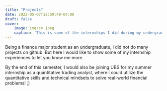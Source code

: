 ```yaml
---
title: "Projects"
date: 2022-05-07T12:59:49-04:00
draft: false
cover:
    image: img/cv.jpeg
    caption: 'This is some of the internships I did during my undergraduate times.'
---
```

Being a finance major student as an undergraduate, I did not do many projects on github. But here I would like to show some of my internship experiences to let you know me more.

By the end of this semester, I would also be joining UBS for my summer internship as a quantitative trading analyst, where I could utilize the quantitative skills and technical mindsets to solve real-world financial problems! ;)


